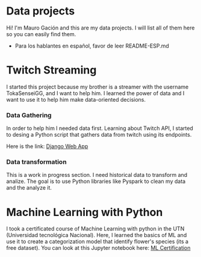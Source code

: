 # Data projects
Hi! I'm Mauro Gación and this are my data projects. I will list all of them here so you can easily find them.

* Para los hablantes en español, favor de leer README-ESP.md

# Twitch Streaming
I started this project because my brother is a streamer with the username TokaSenseiGG, and I want to help him.
I learned the power of data and I want to use it to help him make data-oriented decisions.

### Data Gathering
In order to help him I needed data first. Learning about Twitch API, I started to desing a Python script that gathers data from twitch using its endpoints. 

Here is the link: [Django Web App](https://github.com/MGKuro/Django_Web)

### Data transformation
This is a work in progress section. I need historical data to transform and analize. The goal is to use Python libraries like Pyspark to clean my data and the analyze it.

# Machine Learning with Python
I took a certificated course of Machine Learning with python in the UTN (Universidad tecnológica Nacional). Here, I learned the basics of ML and use it to create a categorization model that identify flower's species (its a free dataset).
You can look at this Jupyter notebook here: [ML Certification](https://github.com/MGKuro/ML-Cap)
